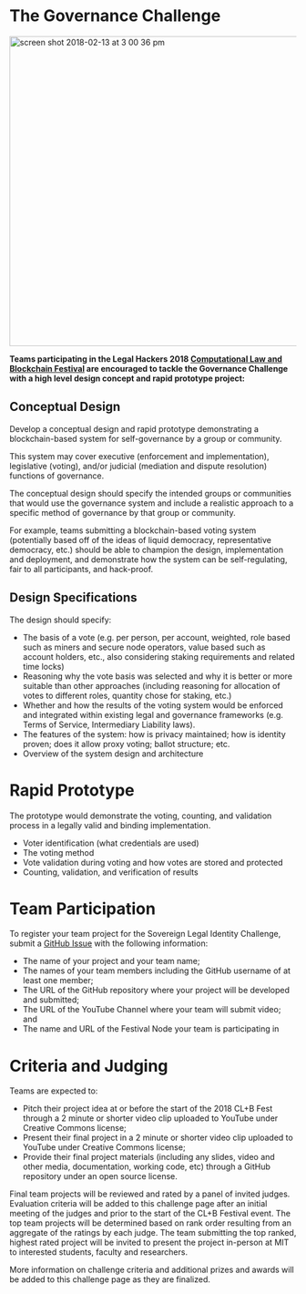 # The Governance Challenge

<img width="544" alt="screen shot 2018-02-13 at 3 00 36 pm" src="https://user-images.githubusercontent.com/2357755/36170884-bda9a61a-10ce-11e8-8bc2-1207a0dac997.png">

**Teams participating in the Legal Hackers 2018 [Computational Law and Blockchain Festival](https://legalhackers.org/clbfest2018) are encouraged to tackle the Governance Challenge with a high level design concept and rapid prototype project:**

## Conceptual Design

Develop a conceptual design and rapid prototype demonstrating a blockchain-based system for self-governance by a group or community.

This system may cover executive (enforcement and implementation), legislative (voting), and/or judicial (mediation and dispute resolution) functions of governance. 

The conceptual design should specify the intended groups or communities that would use the governance system and include a realistic approach to a specific method of governance by that group or community. 

For example, teams submitting a blockchain-based voting system (potentially based off of the ideas of liquid democracy, representative democracy, etc.) should be able to champion the design, implementation and deployment, and demonstrate how the system can be self-regulating, fair to all participants, and hack-proof. 

## Design Specifications

The design should specify:
 
* The basis of a vote (e.g. per person, per account, weighted, role based such as miners and secure node operators, value based such as account holders, etc., also considering staking requirements and related time locks)
* Reasoning why the vote basis was selected and why it is better or more suitable than other approaches (including reasoning for allocation of votes to different roles, quantity chose for staking, etc.)
* Whether and how the results of the voting system would be enforced and integrated within existing legal and governance frameworks (e.g. Terms of Service, Intermediary Liability laws).
* The features of the system: how is privacy maintained; how is identity proven; does it allow proxy voting; ballot structure; etc. 
* Overview of the system design and architecture

# Rapid Prototype

The prototype would demonstrate the voting, counting, and validation process in a legally valid and binding implementation.

 * Voter identification (what credentials are used)
 * The voting method
 * Vote validation during voting and how votes are stored and protected
 * Counting, validation, and verification of results

# Team Participation

To register your team project for the Sovereign Legal Identity Challenge, submit a [GitHub Issue](https://github.com/mitmedialab/SLIC/issues/new) with the following information: 
* The name of your project and your team name;
* The names of your team members including the GitHub username of at least one member;
* The URL of the GitHub repository where your project will be developed and submitted;
* The URL of the YouTube Channel where your team will submit video; and
* The name and URL of the Festival Node your team is participating in

# Criteria and Judging

Teams are expected to:

* Pitch their project idea at or before the start of the 2018 CL+B Fest through a 2 minute or shorter video clip uploaded to YouTube under Creative Commons license;
* Present their final project in a 2 minute or shorter video clip uploaded to YouTube under Creative Commons license;
* Provide their final project materials (including any slides, video and other media, documentation, working code, etc) through a GitHub repository under an open source license.

Final team projects will be reviewed and rated by a panel of invited judges.  Evaluation criteria will be added to this challenge page after an initial meeting of the judges and prior to the start of the CL+B Festival event.  The top team projects will be determined based on rank order resulting from an aggregate of the ratings by each judge.  The team submitting the top ranked, highest rated project will be invited to present the project in-person at MIT to interested students, faculty and researchers.  

More information on challenge criteria and additional prizes and awards will be added to this challenge page as they are finalized.
